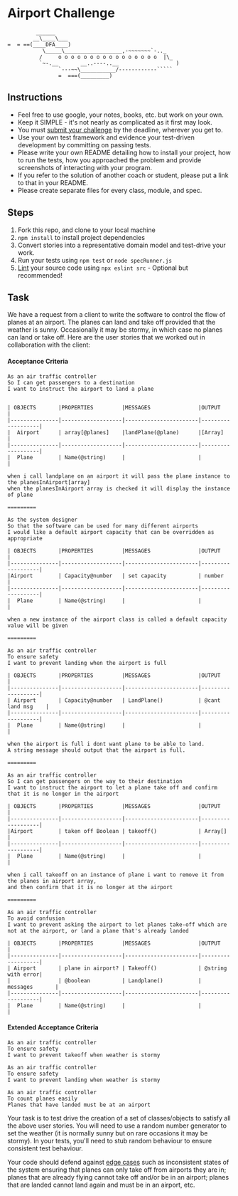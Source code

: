 Airport Challenge
=================

```
         ______
        __\____\___
=  = ==(____DFA____)
           \_____\__________________,-~~~~~~~`-.._
          /     o o o o o o o o o o o o o o o o  |\_
          `~-.__       __..----..__                  )
                `---~~\___________/------------`````
                =  ===(_________)

```

Instructions
---------

* Feel free to use google, your notes, books, etc. but work on your own.
* Keep it SIMPLE - it's not nearly as complicated as it first may look.
* You must [submit your challenge](https://airtable.com/shrUGm2T8TYCFAmjN) by the deadline, wherever you get to.
* Use your own test framework and evidence your test-driven development by committing on passing tests.
* Please write your own README detailing how to install your project, how to run the tests, how you approached the problem and provide screenshots of interacting with your program.
* If you refer to the solution of another coach or student, please put a link to that in your README.
* Please create separate files for every class, module, and spec.

Steps
-------

1. Fork this repo, and clone to your local machine
2. `npm install` to install project dependencies
3. Convert stories into a representative domain model and test-drive your work.
4. Run your tests using `npm test` or `node specRunner.js`
5. [Lint](https://eslint.org/docs/user-guide/getting-started) your source code using `npx eslint src` - Optional but recommended!

Task
-----

We have a request from a client to write the software to control the flow of planes at an airport. The planes can land and take off provided that the weather is sunny. Occasionally it may be stormy, in which case no planes can land or take off.  Here are the user stories that we worked out in collaboration with the client:

#### Acceptance Criteria
```
As an air traffic controller
So I can get passengers to a destination
I want to instruct the airport to land a plane


| OBJECTS       |PROPERTIES         |MESSAGES               |OUTPUT             |
|---------------|-------------------|-----------------------|-------------------|
|  Airport      | array[@planes]    |landPlane(@plane)      |[Array]            | 
|---------------|-------------------|-----------------------|-------------------| 
|  Plane        | Name(@string)     |                       |                   |

when i call landplane on an airport it will pass the plane instance to the planesInAirport[array]
when the planesInAirport array is checked it will display the instance of plane

=========

As the system designer
So that the software can be used for many different airports
I would like a default airport capacity that can be overridden as appropriate

| OBJECTS       |PROPERTIES         |MESSAGES               |OUTPUT             |
|---------------|-------------------|-----------------------|-------------------|
|Airport        | Capacity@number   | set capacity          | number            |
|---------------|-------------------|-----------------------|-------------------| 
|  Plane        | Name(@string)     |                       |                   |

when a new instance of the airport class is called a default capacity value will be given

=========

As an air traffic controller
To ensure safety
I want to prevent landing when the airport is full
 
| OBJECTS       |PROPERTIES         |MESSAGES               |OUTPUT             |
|---------------|-------------------|-----------------------|-------------------|
| Airport       | Capacity@number   | LandPlane()           | @cant land msg    |
|---------------|-------------------|-----------------------|-------------------| 
|  Plane        | Name(@string)     |                       |                   |

when the airport is full i dont want plane to be able to land.
A string message should output that the airport is full.

=========

As an air traffic controller
So I can get passengers on the way to their destination
I want to instruct the airport to let a plane take off and confirm that it is no longer in the airport

| OBJECTS       |PROPERTIES         |MESSAGES               |OUTPUT             |
|---------------|-------------------|-----------------------|-------------------|
|Airport        | taken off Boolean | takeoff()             | Array[]           |
|---------------|-------------------|-----------------------|-------------------| 
|  Plane        | Name(@string)     |                       |                   |

when i call takeoff on an instance of plane i want to remove it from the planes in airport array,
and then confirm that it is no longer at the airport

=========

As an air traffic controller
To avoid confusion
I want to prevent asking the airport to let planes take-off which are not at the airport, or land a plane that's already landed

| OBJECTS       |PROPERTIES         |MESSAGES               |OUTPUT             |
|---------------|-------------------|-----------------------|-------------------|
| Airport       | plane in airport? | Takeoff()             | @string with error|
|               | @boolean          | Landplane()           |    messages       |
|---------------|-------------------|-----------------------|-------------------| 
|  Plane        | Name(@string)     |                       |                   |
```

#### Extended Acceptance Criteria
```
As an air traffic controller
To ensure safety
I want to prevent takeoff when weather is stormy

As an air traffic controller
To ensure safety
I want to prevent landing when weather is stormy

As an air traffic controller
To count planes easily
Planes that have landed must be at an airport
```

Your task is to test drive the creation of a set of classes/objects to satisfy all the above user stories. You will need to use a random number generator to set the weather (it is normally sunny but on rare occasions it may be stormy). In your tests, you'll need to stub random behaviour to ensure consistent test behaviour.

Your code should defend against [edge cases](http://programmers.stackexchange.com/questions/125587/what-are-the-difference-between-an-edge-case-a-corner-case-a-base-case-and-a-b) such as inconsistent states of the system ensuring that planes can only take off from airports they are in; planes that are already flying cannot take off and/or be in an airport; planes that are landed cannot land again and must be in an airport, etc.
